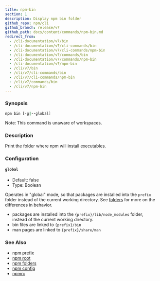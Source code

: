 ```yaml
---
title: npm-bin
section: 1
description: Display npm bin folder
github_repo: npm/cli
github_branch: release/v7
github_path: docs/content/commands/npm-bin.md
redirect_from:
  - /cli-documentation/v7/bin
  - /cli-documentation/v7/cli-commands/bin
  - /cli-documentation/v7/cli-commands/npm-bin
  - /cli-documentation/v7/commands/bin
  - /cli-documentation/v7/commands/npm-bin
  - /cli-documentation/v7/npm-bin
  - /cli/v7/bin
  - /cli/v7/cli-commands/bin
  - /cli/v7/cli-commands/npm-bin
  - /cli/v7/commands/bin
  - /cli/v7/npm-bin
---
```


### Synopsis

```bash
npm bin [-g|--global]
```

Note: This command is unaware of workspaces.

### Description

Print the folder where npm will install executables.

### Configuration

#### `global`

* Default: false
* Type: Boolean

Operates in "global" mode, so that packages are installed into the `prefix`
folder instead of the current working directory. See
[folders](/cli/v7/configuring-npm/folders) for more on the differences in behavior.

* packages are installed into the `{prefix}/lib/node_modules` folder, instead
  of the current working directory.
* bin files are linked to `{prefix}/bin`
* man pages are linked to `{prefix}/share/man`



### See Also

* [npm prefix](/cli/v7/commands/npm-prefix)
* [npm root](/cli/v7/commands/npm-root)
* [npm folders](/cli/v7/configuring-npm/folders)
* [npm config](/cli/v7/commands/npm-config)
* [npmrc](/cli/v7/configuring-npm/npmrc)
